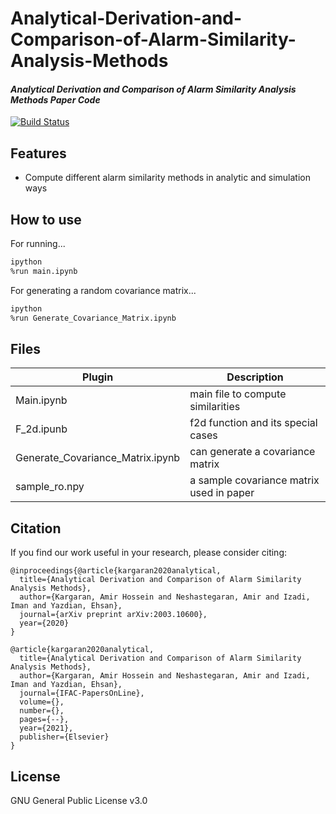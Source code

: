 # Analytical-Derivation-and-Comparison-of-Alarm-Similarity-Analysis-Methods
#### _Analytical Derivation and Comparison of Alarm Similarity Analysis Methods Paper Code_

[![Build Status](https://travis-ci.org/joemccann/dillinger.svg?branch=master)](https://travis-ci.org/joemccann/dillinger)

## Features

- Compute different alarm similarity methods in analytic and simulation ways

## How to use
For running...

```sh
ipython
%run main.ipynb
```
For generating a random covariance matrix...

```sh
ipython
%run Generate_Covariance_Matrix.ipynb
```


## Files

| Plugin | Description |
| ------ | ------ |
| Main.ipynb | main file to compute similarities |
| F_2d.ipunb | f2d function and its special cases |
| Generate\_Covariance\_Matrix.ipynb | can generate a covariance matrix |
| sample_ro.npy | a sample covariance matrix used in paper |


## Citation
If you find our work useful in your research, please consider citing:
```
@inproceedings{@article{kargaran2020analytical,
  title={Analytical Derivation and Comparison of Alarm Similarity Analysis Methods},
  author={Kargaran, Amir Hossein and Neshastegaran, Amir and Izadi, Iman and Yazdian, Ehsan},
  journal={arXiv preprint arXiv:2003.10600},
  year={2020}
}

@article{kargaran2020analytical,
  title={Analytical Derivation and Comparison of Alarm Similarity Analysis Methods},
  author={Kargaran, Amir Hossein and Neshastegaran, Amir and Izadi, Iman and Yazdian, Ehsan},
  journal={IFAC-PapersOnLine},
  volume={},
  number={},
  pages={--},
  year={2021},
  publisher={Elsevier}
}
```


## License

GNU General Public License v3.0

